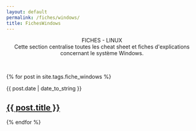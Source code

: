 ```yaml
---
layout: default
permalink: /fiches/windows/
title: FichesWindows
---
```

<p align="center">FICHES - LINUX</br>Cette section centralise toutes les cheat sheet et fiches d'explications concernant le système Windows.</p><br>


 {% for post in site.tags.fiche_windows %}
  <article>
  <div class="date"><time datetime="{{ post.date | date: "%Y-%m-%d" }}">{{ post.date | date_to_string }}</time></div>
    <h2>
        <a href="{{ post.url }}">{{ post.title }}</a>
    </h2>


  </article>
{% endfor %}
